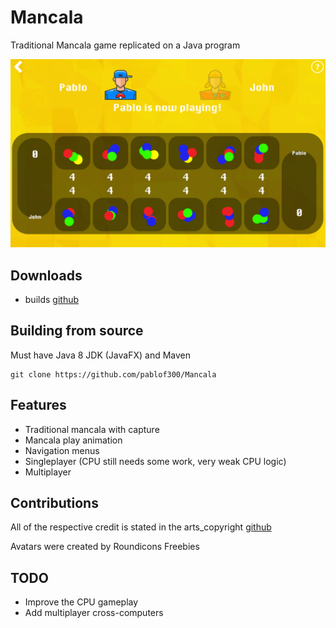 # Mancala
Traditional Mancala game replicated on a Java program

![mancala](https://github.com/pablof300/Mancala/blob/master/src/main/resources/screenshot_1.png?raw=true)

## Downloads
- builds [github](https://github.com/pablof300/Mancala/blob/master/Builds/Mancala%201.0.jar)

## Building from source
Must have Java 8 JDK (JavaFX) and Maven

    git clone https://github.com/pablof300/Mancala


## Features
- Traditional mancala with capture
- Mancala play animation
- Navigation menus
- Singleplayer (CPU still needs some work, very weak CPU logic)
- Multiplayer

## Contributions

All of the respective credit is stated in the arts_copyright [github](https://github.com/pablof300/Mancala/blob/master/src/main/resources/art_copyright)

Avatars were created by Roundicons Freebies

## TODO

- Improve the CPU gameplay
- Add multiplayer cross-computers
